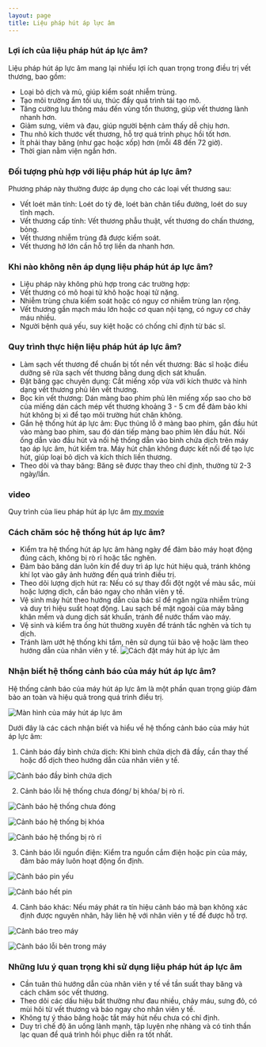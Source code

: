 ```yaml
---
layout: page
title: Liệu pháp hút áp lực âm
---
```

### Lợi ích của liệu pháp hút áp lực âm?
Liệu pháp hút áp lực âm mang lại nhiều lợi ích quan trọng trong điều trị vết thương, bao gồm:
- Loại bỏ dịch và mủ, giúp kiểm soát nhiễm trùng.
- Tạo môi trường ẩm tối ưu, thúc đẩy quá trình tái tạo mô.
- Tăng cường lưu thông máu đến vùng tổn thương, giúp vết thương lành nhanh hơn.
- Giảm sưng, viêm và đau, giúp người bệnh cảm thấy dễ chịu hơn.
- Thu nhỏ kích thước vết thương, hỗ trợ quá trình phục hồi tốt hơn.
- Ít phải thay băng (như gạc hoặc xốp) hơn (mỗi 48 đến 72 giờ).
- Thời gian nằm viện ngắn hơn.

### Đối tượng phù hợp với liệu pháp hút áp lực âm?

Phương pháp này thường được áp dụng cho các loại vết thương sau:
- Vết loét mãn tính: Loét do tỳ đè, loét bàn chân tiểu đường, loét do suy tĩnh mạch.
- Vết thương cấp tính: Vết thương phẫu thuật, vết thương do chấn thương, bỏng.
- Vết thương nhiễm trùng đã được kiểm soát.
- Vết thương hở lớn cần hỗ trợ liền da nhanh hơn.

### Khi nào không nên áp dụng liệu pháp hút áp lực âm?
- Liệu pháp này không phù hợp trong các trường hợp:
- Vết thương có mô hoại tử khô hoặc hoại tử nặng.
- Nhiễm trùng chưa kiểm soát hoặc có nguy cơ nhiễm trùng lan rộng.
- Vết thương gần mạch máu lớn hoặc cơ quan nội tạng, có nguy cơ chảy máu nhiều.
- Người bệnh quá yếu, suy kiệt hoặc có chống chỉ định từ bác sĩ.

### Quy trình thực hiện liệu pháp hút áp lực âm?
- Làm sạch vết thương để chuẩn bị tốt nền vết thương: Bác sĩ hoặc điều dưỡng sẽ rửa sạch vết thương bằng dung dịch sát khuẩn.
- Đặt băng gạc chuyên dụng: Cắt miếng xốp vừa với kích thước và hình dạng vết thương phủ lên vết thương.
- Bọc kín vết thương: Dán màng bao phim phủ lên miếng xốp sao cho bờ của miếng dán cách mép vết thương khoảng 3 - 5 cm để đảm bảo khi hút không bị xì để tạo môi trường hút chân không.
- Gắn hệ thống hút áp lực âm: Đục thủng lỗ ở màng bao phim, gắn đầu hút vào màng bao phim, sau đó dán tiếp màng bao phim lên đầu hút. Nối ống dẫn vào đầu hút và nối hệ thống dẫn vào bình chứa dịch trên máy tạo áp lực âm, hút kiểm tra. Máy hút chân không được kết nối để tạo lực hút, giúp loại bỏ dịch và kích thích liền thương.
- Theo dõi và thay băng: Băng sẽ được thay theo chỉ định, thường từ 2-3 ngày/lần.

### video

Quy trình của lieu pháp hút áp lực âm [my movie](https://en.wikipedia.org/wiki/The_Princess_Bride_%28film%29)

### Cách chăm sóc hệ thống hút áp lực âm?
- Kiểm tra hệ thống hút áp lực âm hàng ngày để đảm bảo máy hoạt động đúng cách, không bị rò rỉ hoặc tắc nghẽn.
- Đảm bảo băng dán luôn kín để duy trì áp lực hút hiệu quả, tránh không khí lọt vào gây ảnh hưởng đến quá trình điều trị.
- Theo dõi lượng dịch hút ra: Nếu có sự thay đổi đột ngột về màu sắc, mùi hoặc lượng dịch, cần báo ngay cho nhân viên y tế.
- Vệ sinh máy hút theo hướng dẫn của bác sĩ để ngăn ngừa nhiễm trùng và duy trì hiệu suất hoạt động. Lau sạch bề mặt ngoài của máy bằng khăn mềm và dung dịch sát khuẩn, tránh để nước thấm vào máy.
- Vệ sinh và kiểm tra ống hút thường xuyên để tránh tắc nghẽn và tích tụ dịch.
- Tránh làm ướt hệ thống khi tắm, nên sử dụng túi bảo vệ hoặc làm theo hướng dẫn của nhân viên y tế.
![Cách đặt máy hút áp lực âm](/assets/img/datmaydung)

### Nhận biết hệ thống cảnh báo của máy hút áp lực âm?

Hệ thống cảnh báo của máy hút áp lực âm là một phần quan trọng giúp đảm bảo an toàn và hiệu quả trong quá trình điều trị.
 
![Màn hình của máy hút áp lực âm](/assets/img/manhinh)


Dưới đây là các cách nhận biết và hiểu về hệ thống cảnh báo của máy hút áp lực âm:

1. Cảnh báo đầy bình chứa dịch: Khi bình chứa dịch đã đầy, cần thay thế hoặc đổ dịch theo hướng dẫn của nhân viên y tế.

![Cảnh báo đầy bình chứa dịch](/assets/img/tuiday.png)

2. Cảnh báo lỗi hệ thống chưa đóng/ bị khóa/ bị rò rỉ. 

![Cảnh báo hệ thống chưa đóng](/assets/img/chuadong.png)

![Cảnh báo hệ thống bị khóa](/assets/img/bikhoa.png)

![Cảnh báo hệ thống bị rò rỉ](/assets/img/rori.png)

3. Cảnh báo lỗi nguồn điện: Kiểm tra nguồn cắm điện hoặc pin của máy, đảm bảo máy luôn hoạt động ổn định.

![Cảnh báo pin yếu](/assets/img/pinyeu.png)

![Cảnh báo hết pin](/assets/img/hetpin.png)

4. Cảnh báo khác: Nếu máy phát ra tín hiệu cảnh báo mà bạn không xác định được nguyên nhân, hãy liên hệ với nhân viên y tế để được hỗ trợ.

![Cảnh báo treo máy](/assets/img/treomay.png)

![Cảnh báo lỗi bên trong máy](/assets/img/loitrongmay.png)

### Những lưu ý quan trọng khi sử dụng liệu pháp hút áp lực âm

- Cần tuân thủ hướng dẫn của nhân viên y tế về tần suất thay băng và cách chăm sóc vết thương.
- Theo dõi các dấu hiệu bất thường như đau nhiều, chảy máu, sưng đỏ, có mùi hôi từ vết thương và báo ngay cho nhân viên y tế.
- Không tự ý tháo băng hoặc tắt máy hút nếu chưa có chỉ định.
- Duy trì chế độ ăn uống lành mạnh, tập luyện nhẹ nhàng và có tinh thần lạc quan để quá trình hồi phục diễn ra tốt nhất.





